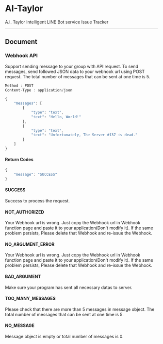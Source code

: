 # AI-Taylor
A.I. Taylor Intelligent LINE Bot service Issue Tracker

-----
## Document

### Webhook API
Support sending message to your group with API request. To send messages, send followed JSON data to your webhook url using POST request.
The total number of messages that can be sent at one time is 5.

```javascript
Method : POST
Content-Type : application/json

{
    "messages": [
        {
            "type": "text",
            "text": "Hello, World!"
        },
        {
            "type": "text",
            "text": "Unfortunately, The Server #137 is dead."
        }
    ]
}
```

#### Return Codes
```javascript
{
    "message": "SUCCESS"
}
```
#### SUCCESS
Success to process the request.

#### NOT_AUTHORIZED
Your Webhook url is wrong. Just copy the Webhook url in Webhook function page and paste it to your application(Don't modify it). If the same problem persists, Please delete that Webhook and re-issue the Webhook.

#### NO_ARGUMENT_ERROR
Your Webhook url is wrong. Just copy the Webhook url in Webhook function page and paste it to your application(Don't modify it). If the same problem persists, Please delete that Webhook and re-issue the Webhook.

#### BAD_ARGUMENT
Make sure your program has sent all necessary datas to server.

#### TOO_MANY_MESSAGES
Please check that there are more than 5 messages in message object. The total number of messages that can be sent at one time is 5.

#### NO_MESSAGE
Message object is empty or total number of messages is 0.
